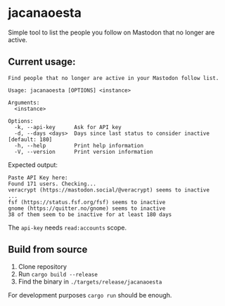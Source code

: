 jacanaoesta
===========

Simple tool to list the people you follow on Mastodon that no longer are active.

## Current usage:

```
Find people that no longer are active in your Mastodon follow list.

Usage: jacanaoesta [OPTIONS] <instance>

Arguments:
  <instance>

Options:
  -k, --api-key      Ask for API key
  -d, --days <days>  Days since last status to consider inactive [default: 180]
  -h, --help         Print help information
  -V, --version      Print version information
```

Expected output:

```
Paste API Key here:
Found 171 users. Checking...
veracrypt (https://mastodon.social/@veracrypt) seems to inactive
...
fsf (https://status.fsf.org/fsf) seems to inactive
gnome (https://quitter.no/gnome) seems to inactive
38 of them seem to be inactive for at least 180 days
```

The `api-key` needs `read:accounts` scope.

## Build from source

1. Clone repository
2. Run `cargo build --release`
3. Find the binary in `./targets/release/jacanaoesta`

For development purposes `cargo run` should be enough.
